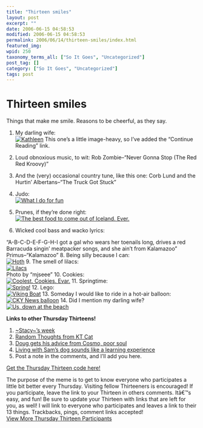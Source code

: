 ```yaml
---
title: "Thirteen smiles"
layout: post
excerpt: ""
date: 2006-06-15 04:58:53
modified: 2006-06-15 04:58:53
permalink: 2006/06/14/thirteen-smiles/index.html
featured_img: 
wpid: 250
taxonomy_terms_all: ["So It Goes", "Uncategorized"]
post_tag: []
category: ["So It Goes", "Uncategorized"]
tags: post
---
```


# Thirteen smiles

Things that make me smile. Reasons to be cheerful, as they say.

1. My darling wife:  
  [![Kathleen](http://static.flickr.com/40/104866926_3fdc97f5f6_m.jpg)](http://www.flickr.com/photos/pj/104866926/ "Photo Sharing")
This one’s a little image-heavy, so I’ve added the “Continue Reading” link.

3. Loud obnoxious music, to wit: Rob Zombie–“Never Gonna Stop (The Red Red Kroovy)”
4. And the (very) occasional country tune, like this one: Corb Lund and the Hurtin’ Albertans–“The Truck Got Stuck”
5. Judo:  
  [![What I do for fun](http://static.flickr.com/22/30776559_8b9a80ca6f_m.jpg)  ](http://www.flickr.com/photos/pj/30776559/ "Photo Sharing")
6. Prunes, if they’re done right:  
  [![The best food to come out of Iceland.  Ever.](http://static.flickr.com/49/115653116_08253c7a7c_m.jpg)](http://www.flickr.com/photos/pj/115653116/ "Photo Sharing")
7. Wicked cool bass and wacko lyrics:  
    
  “A-B-C-D-E-F-G-H-I got a gal who wears her toenails long, drives a red Barracuda singin’ meatpacker songs, and she ain’t from Kalamazoo”  
  Primus–“Kalamazoo”
8. Being silly because I can:  
  [![Hoth](http://static.flickr.com/51/105538848_a174060fc0_m.jpg)](http://www.flickr.com/photos/pj/105538848/ "Photo Sharing")
9. The smell of lilacs:  
  [![Lilacs](http://static.flickr.com/1/130100352_cefaf2fc6a_m.jpg)](http://www.flickr.com/photos/64346646@N00/130100352/)  
  Photo by “mjseee”
10. Cookies:  
  [![Coolest.  Cookies.  Evar.](http://static.flickr.com/30/54461708_a04415fdaa_m.jpg)](http://www.flickr.com/photos/pj/54461708/ "Photo Sharing")
11. Springtime:  
  [![Spring!](http://static.flickr.com/50/119996501_c3fababcde_m.jpg)](http://www.flickr.com/photos/pj/119996501/ "Photo Sharing")
12. Lego:  
  [![Viking Boat](http://static.flickr.com/39/116551073_8cddd866b2_m.jpg)](http://www.flickr.com/photos/pj/116551073/ "Photo Sharing")
13. Someday I would like to ride in a hot-air balloon:  
  [![CKY News balloon](http://static.flickr.com/30/46954843_d08f847146_m.jpg)](http://www.flickr.com/photos/pj/46954843/ "Photo Sharing")
14. Did I mention my darling wife?  
  [![Us, down at the beach](http://static.flickr.com/29/39830035_e6cac64ca8_m.jpg)](http://www.flickr.com/photos/pj/39830035/ "Photo Sharing")

**Links to other Thursday Thirteens!**

1. [~Stacy~’s week](http://dorannes.com/?p=393)
2. [Random Thoughts from KT Cat](http://ktcatspost.blogspot.com/2006/06/thursday-13-more-random-thoughts.html)
3. [Doug gets his advice from Cosmo, poor soul](http://ballsandwalnuts.com/?p=993)
4. [Living with Sam’s dog sounds like a learning experience](http://samanthawinston.blogspot.com/2006/06/thursday-thirteen.html)
5. Post a note in the comments, and I’ll add you here.

[Get the Thursday Thirteen code here!](http://www.mysuspensionofdisbelief.com/?page_id=208)

The purpose of the meme is to get to know everyone who participates a little bit better every Thursday. Visiting fellow Thirteeners is encouraged! If you participate, leave the link to your Thirteen in others comments. Itâ€™s easy, and fun! Be sure to update your Thirteen with links that are left for you, as well! I will link to everyone who participates and leaves a link to their 13 things. Trackbacks, pings, comment links accepted!  
[View More Thursday Thirteen Participants](http://technorati.com/tag/thursday+thirteen)